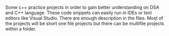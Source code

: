 Some c++ practice projects in order to gain better understanding on DSA and C++ language. These code snippets can easily run in IDEs or text editors like Visual Studio. 
There are enough description in the files. Most of the projects will be short one file projects but there can be multifile projects within a folder.
